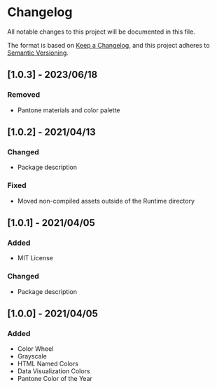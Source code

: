 # Changelog

All notable changes to this project will be documented in this file.

The format is based on [Keep a Changelog](https://keepachangelog.com/en/1.0.0/),
and this project adheres to [Semantic Versioning](https://semver.org/spec/v2.0.0.html).

## [1.0.3] - 2023/06/18

### Removed

- Pantone materials and color palette

## [1.0.2] - 2021/04/13

### Changed

- Package description

### Fixed

- Moved non-compiled assets outside of the Runtime directory

## [1.0.1] - 2021/04/05

### Added

- MIT License

### Changed

- Package description

## [1.0.0] - 2021/04/05

### Added

- Color Wheel
- Grayscale
- HTML Named Colors
- Data Visualization Colors
- Pantone Color of the Year
